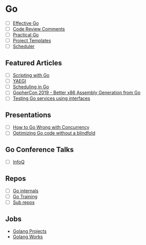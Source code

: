 # Go

- [ ] [Effective Go](https://golang.org/doc/effective_go.html)
- [ ] [Code Review Comments](https://github.com/golang/go/wiki/CodeReviewComments)
- [ ] [Practical Go](https://dave.cheney.net/practical-go/presentations/qcon-china.html)
- [ ] [Project Templates](https://github.com/golang-standards/project-layout)
- [ ] [Scheduler](https://rakyll.org/scheduler/)

## Featured Articles

- [ ] [Scripting with Go](https://blog.cloudflare.com/using-go-as-a-scripting-language-in-linux/)
- [ ] [YAEGI](https://blog.containo.us/announcing-yaegi-263a1e2d070a?gi=6945d4a35909)
- [ ] [Scheduling in Go](https://www.ardanlabs.com/blog/2018/08/scheduling-in-go-part1.html)
- [ ] [GopherCon 2019 - Better x86 Assembly Generation from Go](https://about.sourcegraph.com/go/gophercon-2019-better-x86-assembly-generation-from-go)
- [ ] [Testing Go services using interfaces](https://deliveroo.engineering/2019/05/17/testing-go-services-using-interfaces.html)

## Presentations

- [ ] [How to Go Wrong with Concurrency](https://speakerdeck.com/aleksi/how-to-go-wrong-with-concurrency)
- [ ] [Optimizing Go code without a blindfold](https://www.dotconferences.com/2019/03/daniel-marti-optimizing-go-code-without-a-blindfold)

## Go Conference Talks

- [ ] [InfoQ](https://www.infoq.com/golang/?itm_source=infoq&itm_medium=header_graybar&itm_campaign=topic_clk)

## Repos

- [ ] [Go internals](https://github.com/teh-cmc/go-internals/)
- [ ] [Go Training](https://github.com/ardanlabs/gotraining)
- [ ] [Sub repos](https://godoc.org/-/subrepo)

## Jobs

- [Golang Projects](https://www.golangprojects.com/)
- [Golang Works](https://golang.works-hub.com/)
